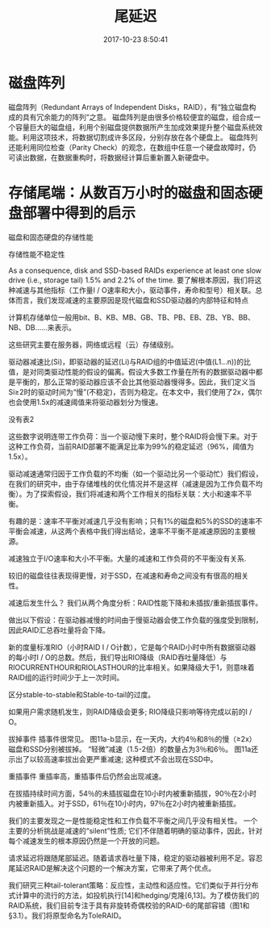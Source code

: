 ﻿---
layout: '[default_layout]'   
title: 尾延迟               
date: 2017-10-23 8:50:41  
toc: true                  
tags:                        
- SSD
- Disk

categories:                  
- Others

---

# 磁盘阵列 
磁盘阵列（Redundant Arrays of Independent Disks，RAID），有“独立磁盘构成的具有冗余能力的阵列”之意。
磁盘阵列是由很多价格较便宜的磁盘，组合成一个容量巨大的磁盘组，利用个别磁盘提供数据所产生加成效果提升整个磁盘系统效能。利用这项技术，将数据切割成许多区段，分别存放在各个硬盘上。
磁盘阵列还能利用同位检查（Parity Check）的观念，在数组中任意一个硬盘故障时，仍可读出数据，在数据重构时，将数据经计算后重新置入新硬盘中。

# 存储尾端：从数百万小时的磁盘和固态硬盘部署中得到的启示
磁盘和固态硬盘的存储性能
<!--more-->
存储性能不稳定性

As a consequence, disk and SSD-based RAIDs experience at least one slow drive (i.e., storage tail) 1.5% and 2.2% of the time.
要了解根本原因，我们将这种减速与其他指标（工作量I / O速率和大小，驱动事件，寿命和型号）相关联。总体而言，我们发现减速的主要原因是现代磁盘和SSD驱动器的内部特征和特点

计算机存储单位一般用bit、B、KB、MB、GB、TB、PB、EB、ZB、YB、BB、NB、DB……来表示。

这些研究主要在服务器，网络或远程（云）存储级别。

驱动器减速比(Si)，即驱动器的延迟(Li)与RAID组的中值延迟(中值(L1...n))的比值，是对同类驱动性能的假设的偏离。假设大多数工作量在所有的数据驱动器中都是平衡的，那么正常的驱动器应该不会比其他驱动器慢得多。因此，我们定义当Si≥2时的驱动时间为“慢”(不稳定)，否则为稳定。在本文中，我们使用了2x，偶尔也会使用1.5x的减速阈值来将驱动器划分为慢速。

没有表2

这些数字说明连带工作负荷：当一个驱动慢下来时，整个RAID将会慢下来。对于这种工作负荷，当前RAID部署不能满足比率为99%的稳定延迟（96%，阈值为1.5x）。

驱动减速通常归因于工作负载的不均衡（如一个驱动比另一个驱动忙）我们假设，在我们的研究中，由于存储堆栈的优化情况并不是这样（减速是因为工作负载不均衡）。为了探索假设，我们将减速和两个工作相关的指标关联：大小和速率不平衡。

有趣的是：速率不平衡对减速几乎没有影响；只有1%的磁盘和5%的SSD的速率不平衡会减速，从这两个表格中我们得出结论，速率不平衡不是减速原因的主要根源。

减速独立于I/O速率和大小不平衡。大量的减速和工作负荷的不平衡没有关系.

较旧的磁盘往往表现得更慢，对于SSD，在减速和寿命之间没有有很高的相关性。


减速后发生什么？ 我们从两个角度分析：RAID性能下降和未插拔/重新插拔事件。

做出以下假设：在驱动器减慢的时间由于慢驱动器会使工作负载的强度受到限制，因此RAID汇总吞吐量将会下降。

新的度量标准RIO（小时RAID I / O计数），它是每个RAID小时中所有数据驱动器的每小时I / O的总数。然后，我们导出RIO降级（RAID吞吐量降低）与RIOCURRENTHOUR和RIOLASTHOUR的比率相关。如果降级大于1，则意味着RAID组的运行时间少于上一次时间。

区分stable-to-stable和Stable-to-tail的过度。

如果用户需求随机发生，则RAID降级会更多; RIO降级只影响等待完成以前的I / O。

拔掉事件
插事件很常见。 图11a-b显示，在一天内，大约4％和8％的慢（≥2x）磁盘和SSD分别被拔掉。 “轻微”减速（1.5-2倍）的数量占为3％和6％。 图11a还示出了以较高速率拔出会更严重减速; 这种模式不会出现在SSD中。

重插事件
重插率高，重插事件后仍然会出现减速。

在拔插持续时间方面，54％的未插拔磁盘在10小时内被重新插拔，90％在2小时内被重新插入。对于SSD，61％在10小时内，97％在2小时内被重新插拔。

我们的主要发现之一是性能稳定性和工作负载不平衡之间几乎没有相关性。 一个主要的分析挑战是减速的“silent”性质; 它们不伴随着明确的驱动事件，因此，针对每个减速发生的根本原因仍然是一个开放的问题。

请求延迟将跟随尾部延迟。随着请求吞吐量下降，稳定的驱动器被利用不足。容忍尾延迟RAID是解决这个问题的一个解决方案，它带来了两个优点。

我们研究三种tail-tolerant策略：反应性，主动性和适应性。它们类似于并行分布式计算中的流行的方法，如投机执行[14]和hedging/克隆[6,13]。为了模仿我们的RAID系统，我们目前专注于具有非旋转奇偶校验的RAID-6的尾部容错（图1和§3.1）。我们将原型命名为ToleRAID。




